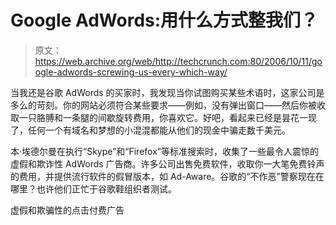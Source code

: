 # Google AdWords:用什么方式整我们？

> 原文：<https://web.archive.org/web/http://techcrunch.com:80/2006/10/11/google-adwords-screwing-us-every-which-way/>

当我还是谷歌 AdWords 的买家时，我发现当你试图购买某些术语时，这家公司是多么的苛刻。你的网站必须符合某些要求——例如，没有弹出窗口——然后你被收取一只胳膊和一条腿的间歇旋转费用，你喜欢它。好吧，看起来已经是昙花一现了，任何一个有域名和梦想的小混混都能从他们的现金中骗走数千美元。

本·埃德尔曼在执行“Skype”和“Firefox”等标准搜索时，收集了一些最令人震惊的虚假和欺诈性 AdWords 广告商。许多公司出售免费软件，收取你一大笔免费铃声的费用，并提供流行软件的假冒版本，如 Ad-Aware。谷歌的“不作恶”警察现在在哪里？也许他们正忙于谷歌鞋组织者测试。

虚假和欺骗性的点击付费广告